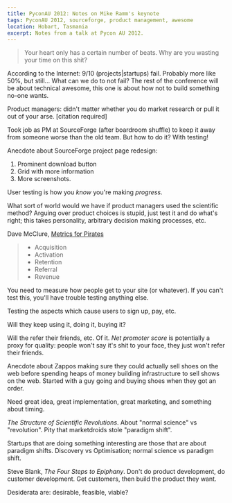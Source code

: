 ```yaml
---
title: PyconAU 2012: Notes on Mike Ramm's keynote
tags: PyconAU 2012, sourceforge, product management, awesome
location: Hobart, Tasmania
excerpt: Notes from a talk at Pycon AU 2012.
---
```


> Your heart only has a certain number of beats. Why are you wasting
> your time on this shit?

According to the Internet: 9/10 (projects|startups) fail. Probably more like
50%, but still... What can we do to not fail? The rest of the conference will
be about technical awesome, this one is about how not to build something
no-one wants.

Product managers: didn't matter whether you do market research or pull it out
of your arse. [citation required]

Took job as PM at SourceForge (after boardroom shuffle) to keep it away from
someone worse than the old team. But how to do it? With testing!

Anecdote about SourceForge project page redesign:

1. Prominent download button
2. Grid with more information
3. More screenshots.

User testing is how you *know* you're making *progress*.

What sort of world would we have if product managers used the scientific
method? Arguing over product choices is stupid, just test it and do what's
right; this takes personality, arbitrary decision making processes, etc.

Dave McClure, [Metrics for Pirates][AARRR]

> - Acquisition
> - Activation 
> - Retention
> - Referral
> - Revenue

You need to measure how people get to your site (or whatever). If you can't
test this, you'll have trouble testing anything else.

Testing the aspects which cause users to sign up, pay, etc.

Will they keep using it, doing it, buying it?

Will the refer their friends, etc. Of it. *Net promoter score* is potentially
a proxy for quality: people won't say it's shit to your face, they just won't
refer their friends.

[AARRR]: https://www.youtube.com/watch?v=irjgfW0BIrw

Anecdote about Zappos making sure they could actually sell shoes on the web
before spending heaps of money building infrastructure to sell shows on the
web. Started with a guy going and buying shoes when they got an order.

Need great idea, great implementation, great marketing, and something about
timing.

*The Structure of Scientific Revolutions*. About "normal science" vs
"revolution". Pity that marketdroids stole "paradigm shift".

Startups that are doing something interesting are those that are about
paradigm shifts. Discovery vs Optimisation; normal science vs paradigm shift.

Steve Blank, *The Four Steps to Epiphany*. Don't do product development, do
customer development. Get customers, then build the product they want.

Desiderata are: desirable, feasible, viable? 

